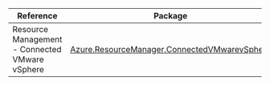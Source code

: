 | Reference | Package | Source |
|---|---|---|
|Resource Management - Connected VMware vSphere|[Azure.ResourceManager.ConnectedVMwarevSphere](https://www.nuget.org/packages/Azure.ResourceManager.ConnectedVMwarevSphere)|[Github](https://github.com/Azure/azure-sdk-for-net/blob/main/sdk/connectedvmwarevsphere/Azure.ResourceManager.ConnectedVMwarevSphere)|

